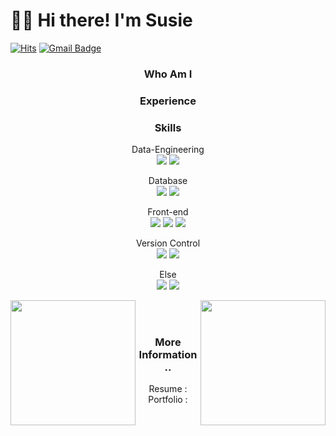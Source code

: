 # 🙋‍♀️ Hi there! I'm Susie

[![Hits](https://hits.seeyoufarm.com/api/count/incr/badge.svg?url=https%3A%2F%2Fgithub.com%2Fsusie-choi%2Fhit-counter&count_bg=%23F2916D&title_bg=%230D0D0D&icon=github.svg&icon_color=%23FFFFFF&title=Hits+&edge_flat=true)](https://hits.seeyoufarm.com)
[![Gmail Badge](https://img.shields.io/badge/Gmail-d14836?style=flat-square&logo=gmail&logoColor=white&link=mailto:sschoidev@gmail.com)](mailto:sschoidev@gmail.com)

<h3 align="center">Who Am I</h3>

<h3 align="center">Experience</h3>

<h3 align="center">Skills</h3>
<p align="center">
Data-Engineering <br>
<span><img src="https://img.shields.io/badge/Python-3766AB?style=for-the-badge&logo=python&logoColor=white"/></span>
<span><img src="https://img.shields.io/badge/R-e34f26?style=for-the-badge&logo=r&logoColor=white"/></span>
</p>
<p align="center">
Database 
<br>
<span><img src="https://img.shields.io/badge/MySQL-4479A1?style=flat-square&logo=MySQL&logoColor=white"/></span>
<span><img src="https://img.shields.io/badge/Oracle-F80000?style=flat-square&logo=Oracle&logoColor=white"/></span>
</p>
<p align="center">
Front-end 
<br>
<span><img src="https://img.shields.io/badge/HTML5-e34f26?style=flat-square&logo=html5&logoColor=white"/></span>
<span><img src="https://img.shields.io/badge/CSS-1572b6?style=flat-square&logo=css3&logoColor=white"/></span>
<span><img src="https://img.shields.io/badge/JavaScript-F7DF1E?style=flat-square&logo=JavaScript&logoColor=white"/></span>
</p>
<p align="center">
Version Control 
<br>  
<span><img src="https://img.shields.io/badge/Git-f05032?style=flat-square&logo=git&logoColor=white"/></span>
<span><img src="https://img.shields.io/badge/GitHub-181717?style=flat-square&logo=github&logoColor=white"/></span>
</p>
<p align="center">
Else 
<br>
<span><img src="https://img.shields.io/badge/Java-007396?style=flat-square&logo=Java&logoColor=white"/></span>
<span><img src="https://img.shields.io/badge/C-A8B9CC?style=flat-square&logo=C&logoColor=white"/></span>
</p>
  
<img align='left' src="https://github-readme-stats.vercel.app/api?username=susie-choi" height="200">
<img align='right' src="http://mazassumnida.wtf/api/v2/generate_badge?boj=waudy" height="200">

<br></br>
<h3 align="center">More Information..</h3>
<p align="center">
Resume :
<br>
Portfolio : 
<br>
</p>
